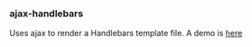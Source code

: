 ### ajax-handlebars

Uses ajax to render a Handlebars template file. A demo is [here](http://projects.chrislkeller.com/snippets/ajax-handlebars/)
